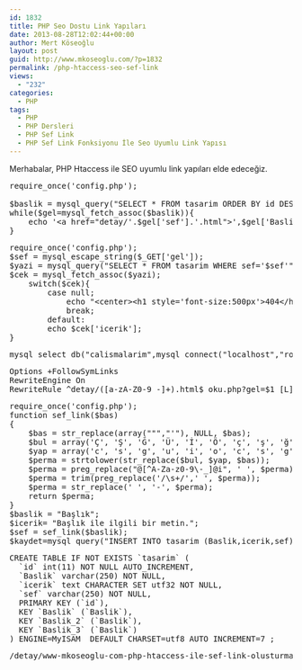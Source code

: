 ```yaml
---
id: 1832
title: PHP Seo Dostu Link Yapıları
date: 2013-08-28T12:02:44+00:00
author: Mert Köseoğlu
layout: post
guid: http://www.mkoseoglu.com/?p=1832
permalink: /php-htaccess-seo-sef-link
views:
  - "232"
categories:
  - PHP
tags:
  - PHP
  - PHP Dersleri
  - PHP Sef Link
  - PHP Sef Link Fonksiyonu İle Seo Uyumlu Link Yapısı
---
```

Merhabalar, PHP Htaccess ile SEO uyumlu link yapıları elde edeceğiz.

<pre class="lang:php decode:true">require_once('config.php');

$baslik = mysql_query("SELECT * FROM tasarim ORDER BY id DESC");
while($gel=mysql_fetch_assoc($baslik)){
    echo '&lt;a href="detay/'.$gel['sef'].'.html"&gt;',$gel['Baslik'],"&lt;br/&gt;",'&lt;/a&gt;';
}</pre>

<pre class="lang:php decode:true">require_once('config.php');
$sef = mysql_escape_string($_GET['gel']);
$yazi = mysql_query("SELECT * FROM tasarim WHERE sef='$sef'");
$cek = mysql_fetch_assoc($yazi);
    switch($cek){
        case null;
            echo "&lt;center&gt;&lt;h1 style='font-size:500px'&gt;404&lt;/h1&gt;&lt;/center&gt;";
            break;
        default:
        echo $cek['icerik'];
}</pre>

<pre class="lang:php decode:true">mysql_select_db("calismalarim",mysql_connect("localhost","root"));</pre>

<pre class="lang:xhtml decode:true">Options +FollowSymLinks
RewriteEngine On
RewriteRule ^detay/([a-zA-Z0-9_-]+).html$ oku.php?gel=$1 [L]</pre>

<pre class="lang:php decode:true">require_once('config.php');
function sef_link($bas)
{	 
    $bas = str_replace(array("&quot;","&#39;"), NULL, $bas);
    $bul = array('Ç', 'Ş', 'Ğ', 'Ü', 'İ', 'Ö', 'ç', 'ş', 'ğ', 'ü', 'ö', 'ı', '-');
    $yap = array('c', 's', 'g', 'u', 'i', 'o', 'c', 's', 'g', 'u', 'o', 'i', ' ');
    $perma = strtolower(str_replace($bul, $yap, $bas));
    $perma = preg_replace("@[^A-Za-z0-9\-_]@i", ' ', $perma);
    $perma = trim(preg_replace('/\s+/',' ', $perma));
    $perma = str_replace(' ', '-', $perma);
    return $perma;
}
$baslik = "Başlık";
$icerik= "Başlık ile ilgili bir metin.";
$sef = sef_link($baslik);
$kaydet=mysql_query("INSERT INTO tasarim (Baslik,icerik,sef) VALUES ('".$baslik."','".$icerik."','".$sef."')");</pre>

<pre class="lang:mysql decode:true">CREATE TABLE IF NOT EXISTS `tasarim` (
  `id` int(11) NOT NULL AUTO_INCREMENT,
  `Baslik` varchar(250) NOT NULL,
  `icerik` text CHARACTER SET utf32 NOT NULL,
  `sef` varchar(250) NOT NULL,
  PRIMARY KEY (`id`),
  KEY `Baslik` (`Baslik`),
  KEY `Baslik_2` (`Baslik`),
  KEY `Baslik_3` (`Baslik`)
) ENGINE=MyISAM  DEFAULT CHARSET=utf8 AUTO_INCREMENT=7 ;</pre>

<pre class="lang:xhtml decode:true ">/detay/www-mkoseoglu-com-php-htaccess-ile-sef-link-olusturma</pre>